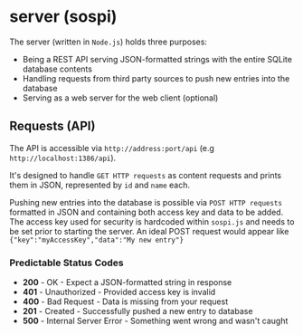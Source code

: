 # server (sospi)
The server (written in `Node.js`) holds three purposes:
* Being a REST API serving JSON-formatted strings with the entire SQLite database contents
* Handling requests from third party sources to push new entries into the database
* Serving as a web server for the web client (optional)

## Requests (API)
The API is accessible via `http://address:port/api` (e.g `http://localhost:1386/api`).

It's designed to handle `GET HTTP requests` as content requests and prints them in JSON, represented by `id` and `name` each.

Pushing new entries into the database is possible via `POST HTTP requests` formatted in JSON and containing both access key and data to be added. The access key used for security is hardcoded within `sospi.js` and needs to be set prior to starting the server. An ideal POST request would appear like `{"key":"myAccessKey","data":"My new entry"}`

### Predictable Status Codes
* **200** - OK - Expect a JSON-formatted string in response
* **401** - Unauthorized - Provided access key is invalid
* **400** - Bad Request - Data is missing from your request
* **201** - Created - Successfully pushed a new entry to database
* **500** - Internal Server Error - Something went wrong and wasn't caught

